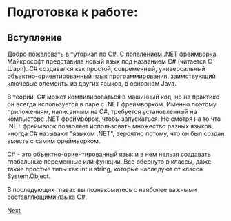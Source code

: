 # Подготовка к работе:

## Вступление

Добро пожаловать в туториал по C#. С появлением .NET фреймворка Майкрософт представила новый язык под названием C# (читается С Шарп). C# создавался как простой, современный, универсальный объектно-ориентированный язык программирования, заимствующий ключевые элементы из других языков, в основном Java.

В теории, C# может компилироваться в машинный код, но на практике он всегда используется в паре с .NET фреймворком. Именно поэтому приложениям, написанным на C#, требуется установленный на компьютере .NET фреймворок, чтобы запускаться. Не смотря на то что .NET фреймворк позволяет использовать множество разных языков, иногда C# называют "языком .NET", вероятно потому, что он был создан вместе с самим фреймворком.

C# - это объектно-ориентированный язык и в нем нельзя создавать глобальные переменные или функции. Все обернуто в классы, даже такие простые типы как int и string, которые наследуют от класса System.Object.

В последующих главах вы познакомитесь с наиболее важными составляющими языка C#.

[Next](GettingStarted/VisualStudioCommunity.md)